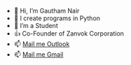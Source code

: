 - 👋 Hi, I’m Gautham Nair
- 👀 I create programs in Python
- 🌱 I’m a Student
- 👍 Co-Founder of Zanvok Corporation 
- 📫 [Mail me Outlook](gautham.nair.2005@outlook.com)
- 📫 [Mail me Gmail](gautham.nair.2005@gmail.com)

<!---
gauthamnair2005/gauthamnair2005 is a ✨ special ✨ repository because its `README.md` (this file) appears on your GitHub profile.
You can click the Preview link to take a look at your changes.
--->

